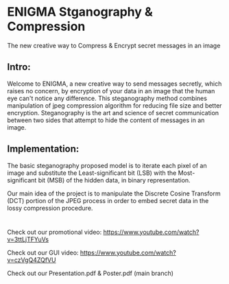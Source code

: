 # ENIGMA Stganography & Compression
The new creative way to Compress &amp; Encrypt secret messages in an image

## Intro: 
Welcome to ENIGMA, a new creative way to send messages secretly, which raises no concern, 
by encryption of your data in an image that the human eye can't notice any difference.
This steganography method combines manipulation of jpeg compression algorithm for reducing file size and better encryption.
Steganography is the art and science of secret communication between two sides that attempt to hide the content of messages in an image. 

## Implementation:
The basic steganography proposed model is to iterate each pixel of an image and substitute the Least-significant bit (LSB) with the Most-significant bit (MSB) of the hidden data, in binary representation.

Our main idea of the project is to manipulate the Discrete Cosine Transform (DCT) portion of the JPEG process in order to embed secret data in the lossy compression procedure.

#

Check out our promotional video:
https://www.youtube.com/watch?v=3ttLjTFYuVs

Check out our GUI video:
https://www.youtube.com/watch?v=czVgQ4ZQfVU

Check out our Presentation.pdf & Poster.pdf (main branch)
